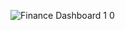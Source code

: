 ![Finance Dashboard 1 0](https://github.com/sreekanthmandala1/Money-Planner/assets/31349322/ceb602d4-fea0-40b2-adf5-160ec0a0a13f)
